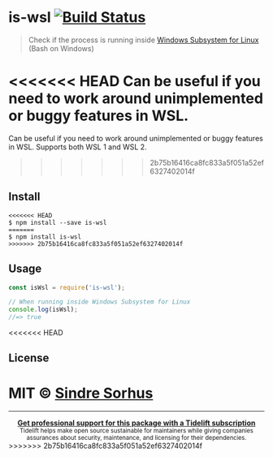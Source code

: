 # is-wsl [![Build Status](https://travis-ci.org/sindresorhus/is-wsl.svg?branch=master)](https://travis-ci.org/sindresorhus/is-wsl)

> Check if the process is running inside [Windows Subsystem for Linux](https://msdn.microsoft.com/commandline/wsl/about) (Bash on Windows)

<<<<<<< HEAD
Can be useful if you need to work around unimplemented or buggy features in WSL.
=======
Can be useful if you need to work around unimplemented or buggy features in WSL. Supports both WSL 1 and WSL 2.
>>>>>>> 2b75b16416ca8fc833a5f051a52ef6327402014f


## Install

```
<<<<<<< HEAD
$ npm install --save is-wsl
=======
$ npm install is-wsl
>>>>>>> 2b75b16416ca8fc833a5f051a52ef6327402014f
```


## Usage

```js
const isWsl = require('is-wsl');

// When running inside Windows Subsystem for Linux
console.log(isWsl);
//=> true
```


<<<<<<< HEAD
## License

MIT © [Sindre Sorhus](https://sindresorhus.com)
=======
---

<div align="center">
	<b>
		<a href="https://tidelift.com/subscription/pkg/npm-is-wsl?utm_source=npm-is-wsl&utm_medium=referral&utm_campaign=readme">Get professional support for this package with a Tidelift subscription</a>
	</b>
	<br>
	<sub>
		Tidelift helps make open source sustainable for maintainers while giving companies<br>assurances about security, maintenance, and licensing for their dependencies.
	</sub>
</div>
>>>>>>> 2b75b16416ca8fc833a5f051a52ef6327402014f
